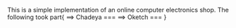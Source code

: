 This  is a  simple implementation of an online  computer electronics shop.
The following took part{
    ==> Chadeya ===
    ==> Oketch ===
}